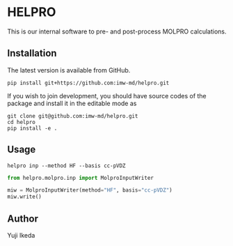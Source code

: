 # HELPRO

This is our internal software to pre- and post-process MOLPRO calculations.

## Installation

The latest version is available from GitHub.

```
pip install git+https://github.com:imw-md/helpro.git
```

If you wish to join development, you should have source codes of the package
and install it in the editable mode as

```
git clone git@github.com:imw-md/helpro.git
cd helpro
pip install -e .
```

## Usage

```
helpro inp --method HF --basis cc-pVDZ
```

```python
from helpro.molpro.inp import MolproInputWriter

miw = MolproInputWriter(method="HF", basis="cc-pVDZ")
miw.write()
```

## Author

Yuji Ikeda
